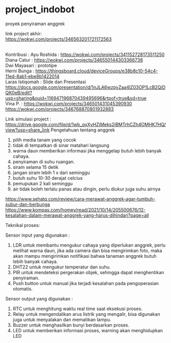 # project_indobot<br/>
proyek penyiraman anggrek<br/>

link project akhir:<br/>
https://wokwi.com/projects/346563201721172563<br/><br/>

Kontribusi :
Ayu Roshida     : https://wokwi.com/projects/341152728173511250 <br/>
Diana Catur     : https://wokwi.com/projects/346550144303366738 <br/>
Dwi Mayasari    : prototipe <br/>
Herni Bunga     : https://thingsboard.cloud/deviceGroups/e38b8c10-54c4-11ed-8ab1-ebe8b1422014 <br/>
Laras Istiqomah : Slide dan Presentasi https://docs.google.com/presentation/d/1nJLA6wzpvZaa4lZ03OP1LcB2QiDQK0eB/edit?usp=sharing&ouid=116947196870439495696&rtpof=true&sd=true <br/>
Vina P.         : https://wokwi.com/projects/346501431045390930 <br/>https://wokwi.com/projects/346768870801932883
                  
Link simulasi project : https://drive.google.com/file/d/1wb_qxXyHZjMeks2jBMTrhCZh4OMHK7HQ/view?usp=share_link
Pengetahuan tentang anggrek <br/>

1. pilih media tanam yang cocok <br/>
2. tidak di tempatkan di sinar matahari langsung <br/>
3. warna daun memberikan informasi jika menggelap butuh lebih banyak cahaya.<br/>
4. penyiraman di suhu ruangan. <br/>
5. siram selama 15 detik <br/>
6. jangan siram lebih 1 x dari seminggu<br/> 
7. butuh suhu 10-30 derajat celcius <br/>
8. pemupukan 2 kali seminggu <br/>
9. air tidak boleh terlalu panas atau dingin, perlu diukur juga suhu airnya <br/>


https://www.sehatq.com/review/cara-merawat-anggrek-agar-tumbuh-subur-dan-berbunga <br/>
https://www.kompas.com/homey/read/2021/10/14/205500676/12-kesalahan-dalam-merawat-anggrek-yang-harus-dihindari?page=all <br/>

Teknikal proses: <br/>

Sensor input yang digunakan : <br/>
1. LDR untuk membantu mengukur cahaya yang diperlukan anggrek, perlu melihat warna daun, jika ada camera dan bisa mengirimkan foto, maka akan mampu     mengirimkan notifikasi bahwa tanaman anggrek butuh lebih banyak cahaya. <br/>
2. DHT22 untuk mengukur temperatur dan suhu. <br/>
3. PIR untuk mendeteksi pergerakan objek, sehingga dapat menghentikan penyiraman. <br/>
4. Push button untuk manual jika terjadi kesalahan pada pengoperasian otomatis. <br/>

Sensor output yang digunakan : <br/>
1. RTC untuk menghitung waktu real time saat eksekusi proses. <br/>
2. Relay untuk mengendalikan arus listrik yang mengalir, bisa digunakan juga untuk menyalakan dan mematikan lampu.<br/>
3. Buzzer untuk menghasilkan bunyi berdasarkan proses.<br/>
4. LED untuk memberikan informasi proses, warning akan menghidupkan LED <br/> 


